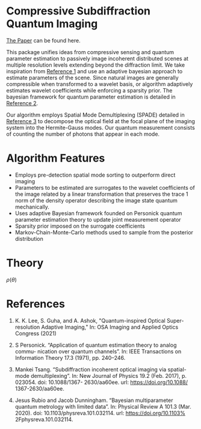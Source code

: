 # Compressive Subdiffraction Quantum Imaging

[The Paper](https://www.overleaf.com/read/pffyxrhkqvfw) can be found here.


This package unifies ideas from compressive sensing and quantum parameter estimation to passively image incoherent distributed scenes at multiple resolution levels extending beyond the diffraction limit. We take inspiration from [Reference 1](https://iopscience.iop.org/article/10.1088/1367-2630/aa60ee) and use an adaptive bayesian approach to estimate parameters of the scene. Since natural images are generally compressible when transformed to a wavelet basis, or algorithm adaptively estimates wavelet coefficients while enforcing a sparsity prior. The bayesian framework for quantum parameter estimation is detailed in [Reference 2](https://ieeexplore.ieee.org/document/1054643).

Our algorithm employs Spatial Mode Demultiplexing (SPADE) detailed in [Reference 3](https://iopscience.iop.org/article/10.1088/1367-2630/aa60ee) to decompose the optical field at the focal plane of the imaging system into the Hermite-Gauss modes. Our quantum measurement consists of counting the number of photons that appear in each mode.


# Algorithm Features

- Employs pre-detection spatial mode sorting to outperform direct imaging
- Parameters to be estimated are surrogates to the wavelet coefficients of the image related by a linear transformation that preserves the trace 1 norm of the density operator describing the image state quantum mechanically.
- Uses adaptive Bayesian framework founded on Personick quantum parameter estimation theory to update joint measurement operator
- Sparsity prior imposed on the surrogate coefficients
- Markov-Chain-Monte-Carlo methods used to sample from the posterior distribution

# Theory
$\rho(\theta)$


# References
1) K. K. Lee, S. Guha, and A. Ashok, "Quantum-inspired Optical Super-resolution Adaptive Imaging," In: OSA Imaging and Applied Optics Congress (2021)

2) S Personick. “Application of quantum estimation theory to analog commu-
nication over quantum channels”. In: IEEE Transactions on Information
Theory 17.3 (1971), pp. 240–246.


3) Mankei Tsang. “Subdiffraction incoherent optical imaging via spatial-mode
demultiplexing”. In: New Journal of Physics 19.2 (Feb. 2017), p. 023054.
doi: 10.1088/1367- 2630/aa60ee. url: https://doi.org/10.1088/
1367-2630/aa60ee.

4) Jesus Rubio and Jacob Dunningham. “Bayesian multiparameter quantum
metrology with limited data”. In: Physical Review A 101.3 (Mar. 2020).
doi: 10.1103/physreva.101.032114. url: https://doi.org/10.1103%
2Fphysreva.101.032114.
